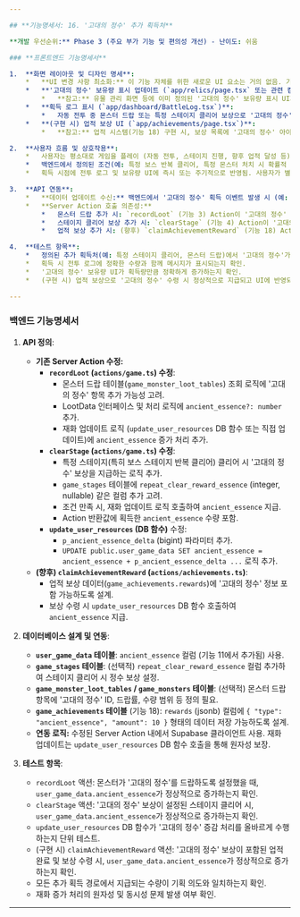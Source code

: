 ```yaml
---

## **기능명세서: 16. '고대의 정수' 추가 획득처**

**개발 우선순위:** Phase 3 (주요 부가 기능 및 편의성 개선) - 난이도: 쉬움

### **프론트엔드 기능명세서**

1.  **화면 레이아웃 및 디자인 명세**:
    *   **UI 변경 사항 최소화:** 이 기능 자체를 위한 새로운 UI 요소는 거의 없음. 기존 UI 컴포넌트의 데이터 업데이트가 중요.
    *   **'고대의 정수' 보유량 표시 업데이트 (`app/relics/page.tsx` 또는 관련 컴포넌트)**:
        *   **참고:** 유물 관리 화면 등에 이미 정의된 '고대의 정수' 보유량 표시 UI가 새로운 획득처에서 얻었을 때 실시간(또는 적절한 시점)으로 업데이트되어야 함. (기능 11 명세서 참조)
    *   **획득 로그 표시 (`app/dashboard/BattleLog.tsx`)**:
        *   자동 전투 중 몬스터 드랍 또는 특정 스테이지 클리어 보상으로 '고대의 정수'를 획득했을 경우, 전투 로그에 해당 내역 표시 (예: "+5 고대의 정수 (스테이지 클리어 보상)"). (기능 3 명세서 참조)
    *   **(구현 시) 업적 보상 UI (`app/achievements/page.tsx`)**:
        *   **참고:** 업적 시스템(기능 18) 구현 시, 보상 목록에 '고대의 정수' 아이콘과 수량이 표시될 수 있어야 함.

2.  **사용자 흐름 및 상호작용**:
    *   사용자는 평소대로 게임을 플레이 (자동 전투, 스테이지 진행, 향후 업적 달성 등).
    *   백엔드에서 정의된 조건(예: 특정 보스 반복 클리어, 특정 몬스터 처치 시 확률적 드랍, 업적 달성) 충족 시 '고대의 정수' 자동 획득.
    *   획득 시점에 전투 로그 및 보유량 UI에 즉시 또는 주기적으로 반영됨. 사용자가 별도로 수행하는 액션은 없음 (업적 보상 수령 제외).

3.  **API 연동**:
    *   **데이터 업데이트 수신:** 백엔드에서 '고대의 정수' 획득 이벤트 발생 시 (예: Server Action 응답, Supabase Realtime 등 활용 가능), 클라이언트의 보유량 상태 업데이트 필요.
    *   **Server Action 호출 의존성:**
        *   몬스터 드랍 추가 시: `recordLoot` (기능 3) Action이 '고대의 정수' 획득 정보를 처리하고 반환해야 함.
        *   스테이지 클리어 보상 추가 시: `clearStage` (기능 4) Action이 '고대의 정수' 보상 정보를 처리하고 반환해야 함.
        *   업적 보상 추가 시: (향후) `claimAchievementReward` (기능 18) Action이 '고대의 정수' 지급 처리.

4.  **테스트 항목**:
    *   정의된 추가 획득처(예: 특정 스테이지 클리어, 몬스터 드랍)에서 '고대의 정수'가 실제로 획득되는지 확인 (백엔드 로그 또는 DB 확인 병행).
    *   획득 시 전투 로그에 정확한 수량과 함께 메시지가 표시되는지 확인.
    *   '고대의 정수' 보유량 UI가 획득량만큼 정확하게 증가하는지 확인.
    *   (구현 시) 업적 보상으로 '고대의 정수' 수령 시 정상적으로 지급되고 UI에 반영되는지 확인.

---
```


### **백엔드 기능명세서**

1.  **API 정의**:
    *   **기존 Server Action 수정:**
        *   **`recordLoot` (`actions/game.ts`) 수정**:
            *   몬스터 드랍 테이블(`game_monster_loot_tables`) 조회 로직에 '고대의 정수' 항목 추가 가능성 고려.
            *   LootData 인터페이스 및 처리 로직에 `ancient_essence?: number` 추가.
            *   재화 업데이트 로직 (`update_user_resources` DB 함수 또는 직접 업데이트)에 `ancient_essence` 증가 처리 추가.
        *   **`clearStage` (`actions/game.ts`) 수정**:
            *   특정 스테이지(특히 보스 스테이지 반복 클리어) 클리어 시 '고대의 정수' 보상을 지급하는 로직 추가.
            *   `game_stages` 테이블에 `repeat_clear_reward_essence` (integer, nullable) 같은 컬럼 추가 고려.
            *   조건 만족 시, 재화 업데이트 로직 호출하여 `ancient_essence` 지급.
            *   Action 반환값에 획득한 `ancient_essence` 수량 포함.
        *   **`update_user_resources` (DB 함수)** 수정:
            *   `p_ancient_essence_delta` (bigint) 파라미터 추가.
            *   `UPDATE public.user_game_data SET ancient_essence = ancient_essence + p_ancient_essence_delta ...` 로직 추가.
    *   **(향후) `claimAchievementReward` (`actions/achievements.ts`)**:
        *   업적 보상 데이터(`game_achievements.rewards`)에 '고대의 정수' 정보 포함 가능하도록 설계.
        *   보상 수령 시 `update_user_resources` DB 함수 호출하여 `ancient_essence` 지급.

2.  **데이터베이스 설계 및 연동**:
    *   **`user_game_data` 테이블**: `ancient_essence` 컬럼 (기능 11에서 추가됨) 사용.
    *   **`game_stages` 테이블**: (선택적) `repeat_clear_reward_essence` 컬럼 추가하여 스테이지 클리어 시 정수 보상 설정.
    *   **`game_monster_loot_tables` / `game_monsters` 테이블**: (선택적) 몬스터 드랍 항목에 '고대의 정수' ID, 드랍률, 수량 범위 등 정의 필요.
    *   **`game_achievements` 테이블** (기능 18): `rewards` (jsonb) 컬럼에 `{ "type": "ancient_essence", "amount": 10 }` 형태의 데이터 저장 가능하도록 설계.
    *   **연동 로직:** 수정된 Server Action 내에서 Supabase 클라이언트 사용. 재화 업데이트는 `update_user_resources` DB 함수 호출을 통해 원자성 보장.

3.  **테스트 항목**:
    *   `recordLoot` 액션: 몬스터가 '고대의 정수'를 드랍하도록 설정했을 때, `user_game_data.ancient_essence`가 정상적으로 증가하는지 확인.
    *   `clearStage` 액션: '고대의 정수' 보상이 설정된 스테이지 클리어 시, `user_game_data.ancient_essence`가 정상적으로 증가하는지 확인.
    *   `update_user_resources` DB 함수가 '고대의 정수' 증감 처리를 올바르게 수행하는지 단위 테스트.
    *   (구현 시) `claimAchievementReward` 액션: '고대의 정수' 보상이 포함된 업적 완료 및 보상 수령 시, `user_game_data.ancient_essence`가 정상적으로 증가하는지 확인.
    *   모든 추가 획득 경로에서 지급되는 수량이 기획 의도와 일치하는지 확인.
    *   재화 증가 처리의 원자성 및 동시성 문제 발생 여부 확인.

---
